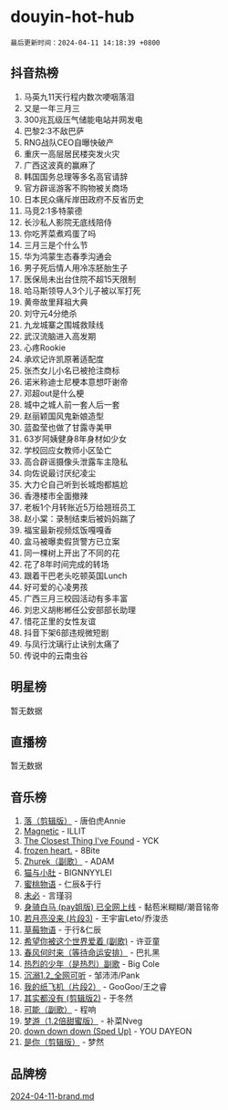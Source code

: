 # douyin-hot-hub

`最后更新时间：2024-04-11 14:18:39 +0800`

## 抖音热榜

1. 马英九11天行程内数次哽咽落泪
1. 又是一年三月三
1. 300兆瓦级压气储能电站并网发电
1. 巴黎2:3不敌巴萨
1. RNG战队CEO自曝快破产
1. 重庆一高层居民楼突发火灾
1. 广西这波真的赢麻了
1. 韩国国务总理等多名高官请辞
1. 官方辟谣游客不购物被关商场
1. 日本民众痛斥岸田政府不反省历史
1. 马竞2:1多特蒙德
1. 长沙私人影院无底线陪侍
1. 你吃荠菜煮鸡蛋了吗
1. 三月三是个什么节
1. 华为鸿蒙生态春季沟通会
1. 男子死后情人用冷冻胚胎生子
1. 医保局未出台住院不超15天限制
1. 哈马斯领导人3个儿子被以军打死
1. 黄帝故里拜祖大典
1. 刘守元4分绝杀
1. 九龙城寨之围城救赎线
1. 武汉流脑进入高发期
1. 心疼Rookie
1. 承欢记许凯原著适配度
1. 张杰女儿小名已被抢注商标
1. 诺米称迪士尼梗本意想吓谢帝
1. 邓超out是什么梗
1. 城中之城人前一套人后一套
1. 赵丽颖国风鬼新娘造型
1. 蓝盈莹也做了甘露寺美甲
1. 63岁阿姨健身8年身材如少女
1. 学校回应女教师小区坠亡
1. 高合辟谣摄像头泄露车主隐私
1. 向佐说最讨厌纪凌尘
1. 大力仑自己听到长城炮都尴尬
1. 香港楼市全面撤辣
1. 老板1个月转账近5万给翘班员工
1. 赵小棠：录制结束后被妈妈踹了
1. 福宝最新视频炫饭嘎嘎香
1. 盒马被曝卖假货警方已立案
1. 同一棵树上开出了不同的花
1. 花了8年时间完成的转场
1. 跟着干巴老头吃顿英国Lunch
1. 好可爱的心凌男孩
1. 广西三月三校园活动有多丰富
1. 刘忠义胡彬郴任公安部部长助理
1. 惜花芷里的女性友谊
1. 抖音下架6部违规微短剧
1. 与凤行沈璃行止诀别太痛了
1. 传说中的云南虫谷

## 明星榜

暂无数据

## 直播榜

暂无数据

## 音乐榜

1. [落（剪辑版）](https://sf5-hl-cdn-tos.douyinstatic.com/obj/tos-cn-ve-2774/o0h6HvN1BBbli9LtU3i5fQIleBQMF5Cg4TZmmC) - 唐伯虎Annie
1. [Magnetic](https://sf3-cdn-tos.douyinstatic.com/obj/tos-cn-ve-2774/oAQCYdBNZfLACGDmVFAsfAtpy32tqErgQ3XgBN) - ILLIT
1. [The Closest Thing I've Found](https://sf5-hl-cdn-tos.douyinstatic.com/obj/tos-cn-ve-2774/514ab5d9146f4d2ca454b7adff8e5e4d) - YCK
1. [frozen heart.](https://sf5-hl-cdn-tos.douyinstatic.com/obj/tos-cn-ve-2774/oIIWJfyjIACZA9zQMtnJ6hQQhFC4vhCupoRBsO) - 8Bite
1. [Zhurek（副歌）](https://sf5-hl-cdn-tos.douyinstatic.com/obj/tos-cn-ve-2774/ooQm8FBZQDlf0btEYgVpCcSCQfrdJGBEKZYBGS) - ADAM
1. [猫与小肚](https://sf6-cdn-tos.douyinstatic.com/obj/tos-cn-ve-2774/osZeoClMECgK8DYl6VebABgbchEtPYQjZEnRtd) - BIGNNYYLEI
1. [蜜桃物语](https://sf6-cdn-tos.douyinstatic.com/obj/tos-cn-ve-2774/oIhOSCZtIACtYU4XQkngiW9kCBfVD1Fz9IYeqL) - 仁辰&于行
1. [未必](https://sf6-cdn-tos.douyinstatic.com/obj/tos-cn-ve-2774/ogntQMFnKQDZUgTCYuJgfLEtleYZZFxBQqhhFB) - 言瑾羽
1. [身骑白马 (pay姐版) 已全网上线](https://sf5-hl-cdn-tos.douyinstatic.com/obj/tos-cn-ve-2774/oQLO5ZgLsFkaDhdIIveF2zUCgfweY0gWaH4AQG) - 黏苞米糊糊/潮音铭帝
1. [若月亮没来 (片段3)](https://sf5-hl-cdn-tos.douyinstatic.com/obj/tos-cn-ve-2774/okfyEUsGW1B1ovJi5JiN9IjvAT2lMwA054GoEB) - 王宇宙Leto/乔浚丞
1. [草莓物语](https://sf3-cdn-tos.douyinstatic.com/obj/tos-cn-ve-2774/okynhJ7jEAIIZBfsLgYMEI8QC3WbQNN66RKzhT) - 于行&仁辰
1. [希望你被这个世界爱着 (副歌)](https://sf5-hl-cdn-tos.douyinstatic.com/obj/tos-cn-ve-2774/oUHCmWQfZlE3QQBKBeD8rCFLpJzPgCpImhsxMt) - 许亚童
1. [春风何时来（等待命运安排）](https://sf5-hl-cdn-tos.douyinstatic.com/obj/tos-cn-ve-2774/oICBNbD3gelMfB4WgiD1KI2jQtXZE2FgHLwtsl) - 巴扎黑
1. [热烈的少年（是热烈）副歌](https://sf5-hl-cdn-tos.douyinstatic.com/obj/tos-cn-ve-2774/owVNI0CLDAUMtSz6TEYvfFBFL4UDFFhLfgK8fa) - Big Cole
1. [沉溺1.2_全网可听](https://sf5-hl-cdn-tos.douyinstatic.com/obj/tos-cn-ve-2774/ok2QoiBqsWAX9McZmWiI9gAB0EzwD4Xj6yfmtH) - 邹沛沛/Pank
1. [我的纸飞机（片段2）](https://sf5-hl-cdn-tos.douyinstatic.com/obj/tos-cn-ve-2774/oM2ZrKcg2CD5AeRB2gkeXOFB1IxAGJdZPazYHf) - GooGoo/王之睿
1. [其实都没有 (剪辑版2)](https://sf5-hl-cdn-tos.douyinstatic.com/obj/tos-cn-ve-2774/oEBNQenHZtBhxYjGgUDQk0BCHTigQafgFlbQ7k) - 于冬然
1. [可能（副歌）](https://sf5-hl-cdn-tos.douyinstatic.com/obj/tos-cn-ve-2774/cde1731888894259b333569393c2fb51) - 程响
1. [梦游（1.2倍甜蜜版）](https://sf5-hl-cdn-tos.douyinstatic.com/obj/tos-cn-ve-2774/o4gyAUm8hwufoEABmwVIiQtHsFuGzAEEWtNMzo) - 补菜Nveg
1. [down down down (Sped Up)](https://sf5-hl-cdn-tos.douyinstatic.com/obj/tos-cn-ve-2774/ow80iABiXIO9DsFwK6WeZKMaJRi3BPJAotDy8m) - YOU DAYEON
1. [是你（剪辑版）](https://sf6-cdn-tos.douyinstatic.com/obj/tos-cn-ve-2774/46019dae783c4c969944217fe1cfafc4) - 梦然

## 品牌榜

[2024-04-11-brand.md](2024-04-11-brand.md)
